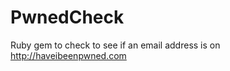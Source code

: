 PwnedCheck
==========

Ruby gem to check to see if an email address is on http://haveibeenpwned.com
